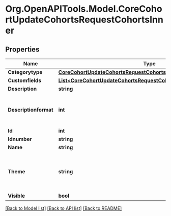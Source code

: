 # Org.OpenAPITools.Model.CoreCohortUpdateCohortsRequestCohortsInner

## Properties

Name | Type | Description | Notes
------------ | ------------- | ------------- | -------------
**Categorytype** | [**CoreCohortUpdateCohortsRequestCohortsInnerCategorytype**](CoreCohortUpdateCohortsRequestCohortsInnerCategorytype.md) |  | [optional] 
**Customfields** | [**List&lt;CoreCohortUpdateCohortsRequestCohortsInnerCustomfieldsInner&gt;**](CoreCohortUpdateCohortsRequestCohortsInnerCustomfieldsInner.md) |  | [optional] 
**Description** | **string** | cohort description | [optional] 
**Descriptionformat** | **int** | description format (1 &#x3D; HTML, 0 &#x3D; MOODLE, 2 &#x3D; PLAIN, or 4 &#x3D; MARKDOWN) | [optional] [default to 1]
**Id** | **int** | ID of the cohort | [optional] 
**Idnumber** | **string** | cohort idnumber | [optional] 
**Name** | **string** | cohort name | [optional] 
**Theme** | **string** | the cohort theme. The allowcohortthemes setting must be enabled on Moodle | [optional] 
**Visible** | **bool** | cohort visible | [optional] 

[[Back to Model list]](../README.md#documentation-for-models) [[Back to API list]](../README.md#documentation-for-api-endpoints) [[Back to README]](../README.md)

